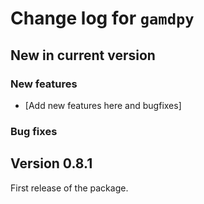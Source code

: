 # Change log for `gamdpy`

## New in current version

### New features
* [Add new features here and bugfixes]

### Bug fixes

## Version 0.8.1
First release of the package.

